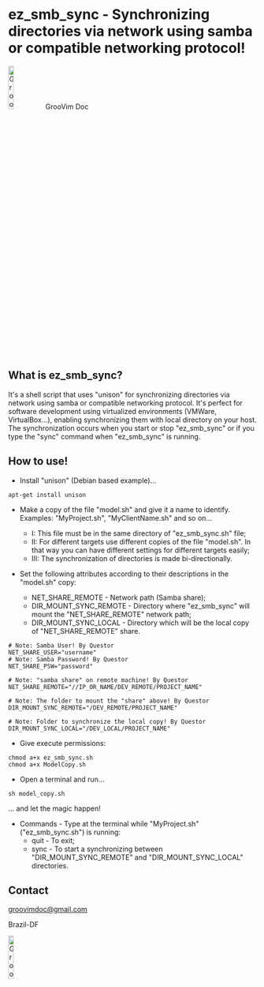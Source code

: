 ez_smb_sync - Synchronizing directories via network using samba or compatible networking protocol!
=============

<img border="0" alt="GrooVim Doc" src="http://imageshack.com/a/img829/4064/meg6.png" height="15%" width="15%">GrooVim Doc

What is ez_smb_sync?
-----

It's a shell script that uses "unison" for synchronizing directories via network using samba or compatible networking protocol. It's perfect for software development using virtualized environments (VMWare, VirtualBox...), enabling synchronizing them with local directory on your host. 
The synchronization occurs when you start or stop "ez_smb_sync" or if you type the "sync" command when "ez_smb_sync" is running.

How to use!
-----

 * Install "unison" (Debian based example)...

```
apt-get install unison
```

 * Make a copy of the file "model.sh" and give it a name to identify. Examples: "MyProject.sh", "MyClientName.sh" and so on...
    - I: This file must be in the same directory of "ez_smb_sync.sh" file;
    - II: For different targets use different copies of the file "model.sh". In that way you can have different settings for different targets easily;
    - III: The synchronization of directories is made bi-directionally.

 * Set the following attributes according to their descriptions in the "model.sh" copy:
    - NET_SHARE_REMOTE - Network path (Samba share);
    - DIR_MOUNT_SYNC_REMOTE - Directory where "ez_smb_sync" will mount the "NET_SHARE_REMOTE" network path;
    - DIR_MOUNT_SYNC_LOCAL - Directory which will be the local copy of "NET_SHARE_REMOTE" share.

```
# Note: Samba User! By Questor 
NET_SHARE_USER="username"
# Note: Samba Password! By Questor 
NET_SHARE_PSW="password"

# Note: "samba share" on remote machine! By Questor 
NET_SHARE_REMOTE="//IP_OR_NAME/DEV_REMOTE/PROJECT_NAME"

# Note: The folder to mount the "share" above! By Questor 
DIR_MOUNT_SYNC_REMOTE="/DEV_REMOTE/PROJECT_NAME"

# Note: Folder to synchronize the local copy! By Questor 
DIR_MOUNT_SYNC_LOCAL="/DEV_LOCAL/PROJECT_NAME"
```

 * Give execute permissions:

```
chmod a+x ez_smb_sync.sh
chmod a+x ModelCopy.sh
```

 * Open a terminal and run...

```
sh model_copy.sh
```

... and let the magic happen!

 * Commands - Type at the terminal while "MyProject.sh" ("ez_smb_sync.sh") is running:
    - quit - To exit;
    - sync - To start a synchronizing between "DIR_MOUNT_SYNC_REMOTE" and "DIR_MOUNT_SYNC_LOCAL" directories.

Contact
-----

groovimdoc@gmail.com

Brazil-DF

<img border="0" alt="GrooVim Doc" src="http://upload.wikimedia.org/wikipedia/commons/thumb/6/6d/Map_of_Brazil_with_flag.svg/180px-Map_of_Brazil_with_flag.svg.png" height="15%" width="15%">
